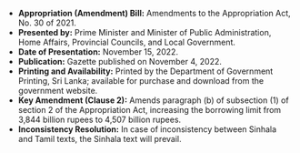 - **Appropriation (Amendment) Bill:** Amendments to the Appropriation Act, No. 30 of 2021.
- **Presented by:** Prime Minister and Minister of Public Administration, Home Affairs, Provincial Councils, and Local Government.
- **Date of Presentation:** November 15, 2022.
- **Publication:** Gazette published on November 4, 2022.
- **Printing and Availability:** Printed by the Department of Government Printing, Sri Lanka; available for purchase and download from the government website.
- **Key Amendment (Clause 2):** Amends paragraph (b) of subsection (1) of section 2 of the Appropriation Act, increasing the borrowing limit from 3,844 billion rupees to 4,507 billion rupees.
- **Inconsistency Resolution:** In case of inconsistency between Sinhala and Tamil texts, the Sinhala text will prevail.
